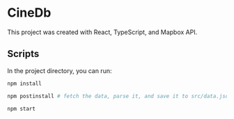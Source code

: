 # CineDb

This project was created with React, TypeScript, and Mapbox API.

## Scripts

In the project directory, you can run:

```sh
npm install

npm postinstall # fetch the data, parse it, and save it to src/data.json

npm start

```

